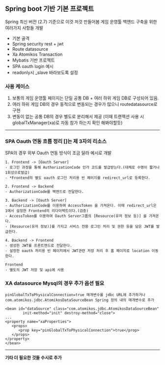 ## Spring boot 기반 기본 프로젝트

Spring 최신 버전 (2.7) 기준으로 이것 저것 만들어봄
게임 운영툴 백앤드 구축을 위한 여러가지 사항들 개발

- 기본 골격
- Spring security rest + jwt
- Route datasource
- Xa Atomikos Transaction
- Mybatis 기반 프로젝트 
- SPA oauth login 예시
- readonly시 _slave 바라보도록 설정

### 사용 케이스

1. 보통의 게임 운영툴 페이지는 단일 공통 DB + 여러 하위 게임 DB로 구성되어 있음.
2. 여러 하위 게임 DB의 경우 동적으로 변동되는 경우가 많으니 routedatasource로 구현
3. 변동이 없는 공통 DB의 경우 별도로 분리해서 제공 (이때 트랜젝션 사용 시 globalTxManager(xa)로 자동 참가 하는지 확인 해봐야할듯)

--- 

### SPA Oauth 연동 흐름 정리 []는 제 3자의 리소스

SPA의 경우 외부 Oauth 연동 방식이 조금 달라 예시로 개발
```
1. Frontend -> [Oauth Server]
- 로그인 과정을 통해 AuthorizationCode 인가 코드를 발급받는다.(대체로 수명이 짧거나 1회성으로발급)
- *Frontend의 별도 oauth 로그인 처리용 빈 페이지를 redirect_url로 등록한다.

2. Frontend -> Backend
- AuthorizationCode를 백엔드로 전달한다.

3. Backend -> [Oauth Server]
- AuthorizationCode를 이용하여 AccessToken 을 가져온다. 이때 redirect_url은 1에서 설정한 Frontend의 리다이렉트이다.(검증)
- AccessToken를 이용하여 Oauth Server그룹의 [Resource(유저 정보 등)] 을 가져온다.
- [Resource(유저 정보)]를 가지고 서비스 전용 로그인 처리 및 권한 등을 담은 JWT를 발급한다.

4. Backend -> Frontend
- 생성한 JWT를 프론트엔드로 전달한다.
- 설정한 oauth 처리용 빈 페이지에서 JWT관련 저장 처리 후 홈 페이지로 location 이동한다.

Frontend
- 별도의 JWT 저장 및 api에 사용
```

### XA datasource Mysql의 경우 추가 옵션 필요
```
pinGlobalTxToPhysicalConnection=true 매개변수를 jdbc URL에 추가하거나 com.atomikos.jdbc.AtomikosDataSourceBean Spring 정의 내의 매개변수로 추가

<bean id="dataSource" class="com.atomikos.jdbc.AtomikosDataSourceBean"
        init-method="init" destroy-method="close">
...
<property name="xaProperties">
   <props>
      <prop key="pinGlobalTxToPhysicalConnection">true</prop>  
   </props>     
</property>
</bean>
```

---

**기타 더 필요한 것들 수시로 추가**
